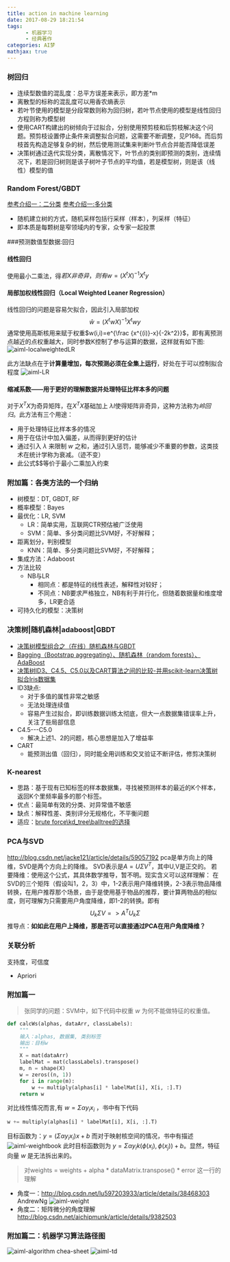 ```yaml
---
title: action in machine learning
date: 2017-08-29 18:21:54
tags:
      - 机器学习
      - 经典著作
categories: AI梦
mathjax: true
---
```


### 树回归
* 连续型数值的混乱度：总平方误差来表示，即方差*m
* 离散型的标称的混乱度可以用香农熵表示
* 若叶节使用的模型是分段常数则称为回归树，若叶节点使用的模型是线性回归方程则称为模型树
* 使用CART构建出的树倾向于过拟合，分别使用预剪枝和后剪枝解决这个问题。预剪枝设置停止条件来调整拟合问题，这需要不断调整，见P168。而后剪枝首先构造足够复杂的树，然后使用测试集来判断叶节点合并能否降低误差
* 决策树通过迭代实现分类，离散情况下，叶节点的类别即预测的类别，连续情况下，若是回归树则是该子树叶子节点的平均值，若是模型树，则是该（线性）模型的值

### Random Forest/GBDT
[参考介绍一：二分类](http://blog.csdn.net/google19890102/article/details/51746402)
[参考介绍一:多分类](http://www.cnblogs.com/LeftNotEasy/archive/2011/03/07/random-forest-and-gbdt.html)
*  随机建立树的方式，随机采样包括行采样（样本），列采样（特征）
* 即本质是每颗树是窄领域内的专家，众专家一起投票

###预测数值型数据:回归
#### 线性回归
  使用最小二乘法，得$若X非奇异，则有w=(X^tX)^{-1}X^ty$
#### 局部加权线性回归（Local Weighted Leaner Regression）
  线性回归的问题是容易欠拟合，因此引入局部加权
  $$\hat{w}=(X^twX)^{-1}X^twy$$
  通常使用高斯核用来赋于权重$w(i,i)=e^{\frac {x^{(i)}-x}{-2k^2}}$，即有离预测点越近的点权重越大，同时参数K控制了参与运算的数据，这样就有如下图:
![aiml-localweightedLR](http://p15i7i801.bkt.clouddn.com/d1676ee6aefd1a476cc7f40036c87f5c.png)

  此方法缺点在于**计算量增加，每次预测必须在全集上运行**，好处在于可以控制拟合程度
![aiml-LR](http://p15i7i801.bkt.clouddn.com/e9cc4d793fd511a4e7749fa6660005c5.png)

#### 缩减系数——用于更好的理解数据并处理特征比样本多的问题
  对于$X^TX$为奇异矩阵，在$X^TX$基础加上 $\lambda I$使得矩阵非奇异，这种方法称为*岭回归*。此方法有三个用途：
  * 用于处理特征比样本多的情况
  * 用于在估计中加入偏差，从而得到更好的估计
  * 通过引入   $\lambda$ 来限制 $w$ 之和，通过引入惩罚，能够减少不重要的参数，这类技术在统计学称为衰减。（迹不变）
  * 此公式$$等价于最小二乘加入约束

### 附加篇：各类方法的一个归纳
* 树模型：DT, GBDT, RF
* 概率模型：Bayes
* 最优化：LR, SVM
    * LR：简单实用，互联网CTR预估被广泛使用
    * SVM：简单、多分类问题比SVM好，不好解释；
* 距离划分，判别模型
    * KNN：简单、多分类问题比SVM好，不好解释；
* 集成方法：Adaboost
* 方法比较
    * NB与LR
      * 相同点：都是特征的线性表述，解释性对较好；
      * 不同点：NB要求严格独立，NB有利于并行化，但随着数据量和维度增多，LR更合适
* 可持久化的模型：决策树

### 决策树|随机森林|adaboost|GBDT
* [决策树模型组合之（在线）随机森林与GBDT](http://www.cnblogs.com/wentingtu/archive/2011/12/13/2286212.html)
* [Bagging（Bootstrap aggregating）、随机森林（random forests）、AdaBoost](http://blog.csdn.net/xlinsist/article/details/51475345 )
* [决策树ID3、C4.5、C5.0以及CART算法之间的比较-并用scikit-learn决策树拟合Iris数据集](http://blog.csdn.net/xlinsist/article/details/51468741)
* ID3缺点:
    *  对于多值的属性非常之敏感
    *  无法处理连续值
    *  容易产生过拟合，即训练数据训练太彻底，但大一点数据集错误率上升，关注了些局部信息
* C4.5---C5.0
  * 解决上述1、2的问题，核心思想是加入了增益率
* CART
  * 能预测出值（回归），同时能全用训练和交叉验证不断评估，修剪决策树

### K-nearest
* 思路：基于现有已知标签的样本数据集，寻找被预测样本的最近的K个样本，返回K个里频率最多的那个标签。
* 优点：最简单有效的分类、对异常值不敏感
* 缺点：解释性差、类别评分无规格化，不平衡问题
* 适应：[brute force\kd_tree\balltree的选择](http://scikit-learn.org/stable/modules/neighbors.html#unsupervised-nearest-neighbors )

### PCA与SVD
http://blog.csdn.net/jacke121/article/details/59057192
pca是单方向上的降维，SVD是两个方向上的降维。
SVD表示是$A=U\Sigma V^T$，其中U,V是正交的。
若要降维：使用这个公式，其具体数学推导，暂不明。现实含义可以这样理解：
在SVD的三个矩阵（假设叫1，2，3）中，1-2表示用户降维转换，2-3表示物品降维转换，在用户推荐那个场景，由于是使用基于物品的推荐，要计算两物品的相似度，则可理解为只需要用户角度降维，即1-2的转换。即有
$$U_k \Sigma V=> A^T U_k \Sigma$$
推导点：**如如此在用户上降维，那是否可以直接通过PCA在用户角度降维？**

### 关联分析
支持度，可信度
* Apriori

### 附加篇一
> 张同学的问题：SVM中，如下代码中权重 $w$ 为何不能做特征的权重值。

```python
def calcWs(alphas, dataArr, classLabels):
    """
    输入：alphas, 数据集, 类别标签
    输出：目标w
    """
    X = mat(dataArr)
    labelMat = mat(classLabels).transpose()
    m, n = shape(X)
    w = zeros((n, 1))
    for i in range(m):
        w += multiply(alphas[i] * labelMat[i], X[i, :].T)
    return w
```
对比线性情况而言,有 $w= \Sigma \alpha y_i x_i$ ，书中有下代码
```python
w += multiply(alphas[i] * labelMat[i], X[i, :].T)
```
目标函数为：$y=(\Sigma \alpha y_i x_i) x + b$ 而对于映射核空间的情况，书中有描述
![aiml-weightbook](http://p15i7i801.bkt.clouddn.com/c9fb298cf712884a5ad1c6d2407c4b95.png)
此时目标函数则为 $y=\Sigma \alpha y_i k(\phi(x_i),\phi(x_j))+b$。显然，特征向量 $w$ 是无法拆出来的。

> 对weights = weights + alpha * dataMatrix.transpose() * error 这一行的理解

* 角度一：http://blog.csdn.net/lu597203933/article/details/38468303  AndrewNg
![aiml-weight](http://p15i7i801.bkt.clouddn.com/79f4eb72472afa25f82690b0823b603d.png)
* 角度二：矩阵微分的角度理解 http://blog.csdn.net/aichipmunk/article/details/9382503

### 附加篇二：机器学习算法路径图
![aiml-algorithm chea-sheet](http://p15i7i801.bkt.clouddn.com/e161673fc2063c42f4d407fd7057fc1f.png)
![aiml-td](http://p15i7i801.bkt.clouddn.com/daa070eafedebe29f976a12a0b65b08c.png)

